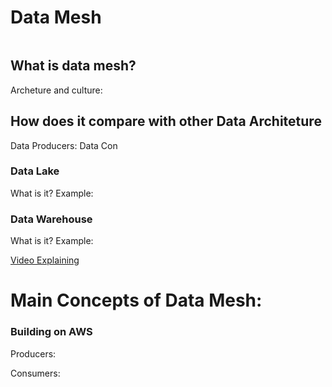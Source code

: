 # Data Mesh
![]()

## What is data mesh?
Archeture and culture:


## How does it compare with other Data Architeture
Data Producers:
Data Con

### Data Lake
What is it?
Example:

### Data Warehouse
What is it?
Example:

[Video Explaining]()

# Main Concepts of Data Mesh:

### Building on AWS
Producers:

Consumers:



